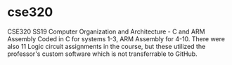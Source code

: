 # cse320
CSE320 SS19 Computer Organization and Architecture - C and ARM Assembly
Coded in C for systems 1-3, ARM Assembly for 4-10.
There were also 11 Logic circuit assignments in the course, but these utilized the professor's custom software
which is not transferrable to GitHub.
